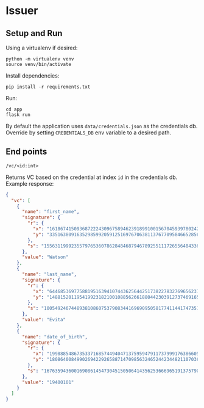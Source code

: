 # Issuer

## Setup and Run

Using a virtualenv if desired:

```
python -m virtualenv venv
source venv/bin/activate
```

Install dependencies:

```
pip install -r requirements.txt
```

Run:

```
cd app
flask run
```

By default the application uses `data/credentials.json` as the credentials db.
Override by setting `CREDENTIALS_DB` env variable to a desired path.

## End points

```
/vc/<id:int>
```

Returns VC based on the credential at index `id` in the credentials db.
Example response:

```json
{
  "vc": [
    {
      "name": "first_name",
      "signature": {
        "r": {
          "x": "16186741509368722243096758946239189910015670459397802427521670489156754200016",
          "y": "3351638091635298599205912516976706381137677095846652856179006461604404983176"
        },
        "s": "15563119992355797653607862848468794678925511172655648433603249827995731876428"
      },
      "value": "Watson"
    },
    {
      "name": "last_name",
      "signature": {
        "r": {
          "x": "6446853697758819516394107443625644251738227832769656237379623305689138379563",
          "y": "1488152011954199231821001088562661880442303912737469165427297265127394908344"
        },
        "s": "10054924674489381086075379083441696909505817741144174735178894587728377757855"
      },
      "value": "Evita"
    },
    {
      "name": "date_of_birth",
      "signature": {
        "r": {
          "x": "19988854867353371685744940471375959479117379991763866059332804422731070017082",
          "y": "18086400849902694229265887147098563246524423448211070365836254575267975926433"
        },
        "s": "16763594360016908614547304515050641435625366696519137579085658563374197263809"
      },
      "value": "19400101"
    }
  ]
}
```
